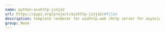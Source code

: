 ```yaml
---
name: python-aiohttp-jinja2
url: https://pypi.org/project/aiohttp-jinja2/#files
description: template renderer for aiohttp.web (http server for asyncio). URL : https://pypi.org/project/aiohttp-jinja2/#files Groups : None
group: None
---
```

